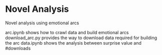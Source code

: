 # Novel Analysis
Novel analysis using emotional arcs

arc.ipynb shows how to crawl data and build emotional arcs
download_arc.py provides the way to download data required for building the arc
data.ipynb shows the analysis between surprise value and #downloads
